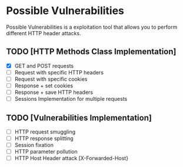# Possible Vulnerabilities
Possible Vulnerabilities is a exploitation tool that allows you to perform different HTTP header attacks.

## TODO [HTTP Methods Class Implementation]
* [x] GET and POST requests
* [ ] Request with specific HTTP headers
* [ ] Request with specific cookies
* [ ] Response + set cookies
* [ ] Response + save HTTP headers 
* [ ] Sessions Implementation for multiple requests

## TODO [Vulnerabilities Implementation]
* [ ] HTTP request smuggling
* [ ] HTTP response splitting
* [ ] Session fixation
* [ ] HTTP parameter pollution
* [ ] HTTP Host Header attack [X-Forwarded-Host}
